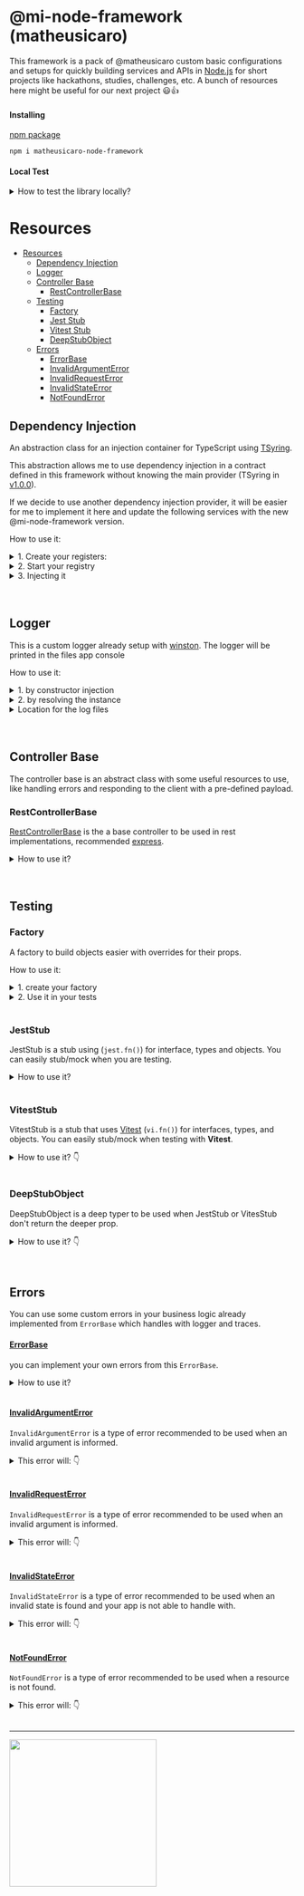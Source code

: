# @mi-node-framework (matheusicaro)

This framework is a pack of @matheusicaro custom basic configurations and setups for quickly building services and APIs in [Node.js](https://nodejs.org/en) for short projects like hackathons, studies, challenges, etc.
A bunch of resources here might be useful for our next project 😃👍

#### Installing

[npm package](https://www.npmjs.com/package/matheusicaro-node-framework)

```
npm i matheusicaro-node-framework
```

#### Local Test

<details>
<summary>How to test the library locally?</summary>

<br>
1. in the library folder `mi-node-framework/`, run:
```terminal
npm i
npm run build
npm link
```

2. in the your project folder:
```terminal
npm uninstall matheusicaro-node-framework
npm link matheusicaro-node-framework
```
</details>

# Resources

- [Resources](#resources)
  - [Dependency Injection](#dependency-injection)
  - [Logger](#logger)
  - [Controller Base](#controller-base)
    - [RestControllerBase](#restcontrollerbase)
  - [Testing](#testing)
    - [Factory](#factory)
    - [Jest Stub](#jeststub)
    - [Vitest Stub](#viteststub)
    - [DeepStubObject](#deepstubobject)
  - [Errors](#errors)
    - [ErrorBase](#errorbase)
    - [InvalidArgumentError](#invalidargumenterror)
    - [InvalidRequestError](#invalidrequesterror)
    - [InvalidStateError](#invalidstateerror)
    - [NotFoundError](#notfounderror)

## Dependency Injection

An abstraction class for an injection container for TypeScript using [TSyring](https://github.com/microsoft/tsyringe).

This abstraction allows me to use dependency injection in a contract defined in this framework without knowing the main provider (TSyring in [v1.0.0](https://github.com/matheusicaro/matheusicaro-node-framework/releases/tag/1.0.0)).

If we decide to use another dependency injection provider, it will be easier for me to implement it here and update the following services with the new @mi-node-framework version.

How to use it:

<details><summary>1. Create your registers:</summary>

```typescript
function registerProviders(this: DependencyRegistry): void {
  //
  this.register(RegistryScope.SINGLETON, ProviderTokens.MyProvider, new MyProvider());
}

export { registerProviders };
```
- check the avaialbe scopes in [RegistryScope](https://github.com/matheusicaro/matheusicaro-node-framework/blob/03c25f8d346c7c6171b7cf9defd1279b388bb3f3/src/configuration/dependency-registries/dependency-registry.ts#L9-L18).
</details>

<details><summary>2. Start your registry</summary>

```typescript
import { DependencyRegistry } from 'matheusicaro-node-framework';

let dependencyRegistry: DependencyRegistry;

const getDependencyRegistryInstance = (): DependencyRegistry => {
  if (!dependencyRegistry) {
    dependencyRegistry = new DependencyRegistry([ registerProviders, ...and others]);
  }

  return dependencyRegistry;
};

export { getDependencyRegistryInstance };
```
</details>

<details><summary>3. Injecting it</summary>

```typescript
// application layer

import { inject } from 'matheusicaro-node-framework';

class MyController {
  constructor(
    @inject(ProviderTokens.MyProvider)
    private myProvider: MyProviderPort
  ) {}

  public handler(): Promise<void> {
    this.myProvider.run();
  }
}

export { MyController };
```

```typescript
// tests layer

describe('MyController', () => {
  const provider = getDependencyRegistryInstance().resolve(ProviderTokens.MyProvider);

  //...
});
```
</details>

<br>
<br>

## Logger

This is a custom logger already setup with [winston](https://github.com/winstonjs/winston#readme).
The logger will be printed in the files app console

How to use it:

<details><summary>1. by constructor injection</summary>

```typescript
import { DependencyInjectionTokens } from 'matheusicaro-node-framework';

class MyController {
  constructor(
    @inject(DependencyInjectionTokens.Logger)
    private logger: LoggerPort
  ) {}

  public handler(): Promise<void> {
    this.logger.info('trace handler');
  }
}
```
</details>

<details><summary>2. by resolving the instance</summary>

```typescript
  const logger = getDependencyRegistryInstance().resolve(ProviderTokens.MyProvider)

  logger.info(message)
  logger.info(message, { id: "...", status: "..." })

  logger.error(message)
  logger.error(message, { id: "...", status: "...", error })

  logger.exception(error): void;
```
</details>

<details><summary>Location for the log files</summary>

#### Files location:

- file: `logs/exceptions.log`

```
2024-11-27 14:47:58 [ ERROR ]==> uncaughtException: failed on starting the app Error: failed on starting the app
    at Timeout._onTimeout (/Users/matheus.icaro/DEVELOPMENT/repositories/test/mi-gateway-service/src/app.ts:41:9)
    at listOnTimeout (node:internal/timers:573:17)
    at processTimers (node:internal/timers:514:7)
```

- file: `logs/combined.log`

```
2024-11-27 14:50:53 [ ERROR ]==> {"message":"failed on starting the app","logData":{"trace_id":"fake_id","originalError":{"message":"its fail","stack":"Error: its fail\n    at Timeout._onTimeout (/Users/matheus.icaro/DEVELOPMENT/repositories/test/mi-gateway-service/src/app.ts:44:11)\n    at listOnTimeout (node:internal/timers:573:17)\n    at processTimers (node:internal/timers:514:7)"}}}

2024-11-27 14:53:37 [ INFO ]==> {"message":"logging data for trace","logData":{"id":"fake_id"}}
```
</details>

<br>
<br>

## Controller Base

The controller base is an abstract class with some useful resources to use, like handling errors and responding to the client with a pre-defined payload.

### RestControllerBase

[RestControllerBase](https://github.com/matheusicaro/matheusicaro-node-framework/blob/193fe58233f359c4212c986e9e03bef023d5f88c/src/controllers/rest-controller-base.ts#L22) is the a base controller to be used in rest implementations, recommended [express](https://github.com/expressjs/express).

<details>
<summary>How to use it?</summary>

```typescript
import { RestControllerBase } from 'matheusicaro-node-framework';

class HealthController extends RestControllerBase {
  constructor() {
    super();
  }

  public async getHealth(_req: Request, res: Response): Promise<Response<HealthResponse>> {
    try {
      return res.status(200).json({ message: 'success' });
    } catch (error) {
      return this.handleErrorThenRespondFailedOnRequest({
        error,
        response: res,
        responseData: {
          status: 'FAILED',
          time: new Date()
        }
      });
    }
  }
}

export { HealthController };
```
</details>

<br>
<br>

## Testing

### Factory

A factory to build objects easier with overrides for their props.

How to use it:

<details>
<summary>1. create your factory</summary>

- `src/application/domain/entities/my-object.ts`
```typescript
// your entity/object

export interface MyObject {
  id: string;
  status: 'OPEN' | 'CLOSED' | 'IN_PROGRESS';
}
```

- `tests/factories/my-object.factory.ts`:
```typescript
// declare any custom function to override specific params and make it easier to build specific objects
class MyObjectFactory extends Factory<MyObject> {
  closed() {
    return this.params({
      status: 'CLOSED',
    });
  }

  open() {
    return this.params({
      status: 'OPEN',
    });
  }
}

// return the default object when build it
const myObjectFactory = MyObjectFactory.define(() => ({
  id: 'some-id',
  status: 'IN_PROGRESS',
}));

export { myObjectFactory };
```
</details>

<details>
<summary>2. Use it in your tests</summary>

```typescript
    import { myObjectFactory } from '../factories/my-object.factory.ts';


    it('should find all closed status', async () => {
      
      // build the object in the desired state pre-defined
      const myObject = myObjectFactory.closed().build();

      stubDatabase.findOne.mockResolvedValueOnce(myObject);

      const result = await provider.findAllClosedStatus();

      expect(result).toEqual([myObject]);
    });


    it('should find by id', async () => {

      //override the build with any value for the fields from your object
      const myObject = myObjectFactory.build({ id: "any id" });

      stubDatabase.findOne.mockResolvedValueOnce(myObject);

      const result = await provider.findById("any id");

      expect(result).toEqual(myObject);
    });
```
</details>
<br>

### JestStub

JestStub is a stub using </details>
 (`jest.fn()`) for interface, types and objects. 
You can easily stub/mock when you are testing.

<details>
<summary>How to use it?</summary>

```typescript
  import { jestStub } from 'matheusicaro-node-framework';

  //...

  const stubMyInterface = jestStub<MyInterface>();

  const myClass = new MyClass(stubMyInterface)

  //...

  test('should stub function correctly and set id', async () => {
    const userId = "id",

    stubMyInterface.anyMethod.mockResolvedValueOnce(100);

    const result = myClass.run(userId)

    expect(result).toEqual(100);
    expect(stubMyInterface).toHaveBeenCalledTimes(1);
    expect(stubMyInterface).toHaveBeenCalledWith(userId);
  });
```
</details>
<br>

### VitestStub

VitestStub is a stub that uses [Vitest](https://vitest.dev/api/vi.html#vi-fn) (`vi.fn()`) for interfaces, types, and objects. 
You can easily stub/mock when testing with **Vitest**.

<details>
<summary>How to use it? 👇</summary>

```typescript
  import { vitestStub } from 'matheusicaro-node-framework';

  //...

  const stubMyInterface = vitestStub<MyInterface>();

  const myClass = new MyClass(stubMyInterface)

  //...

  test('should stub function correctly and set id', async () => {
    const userId = "id",

    stubMyInterface.anyMethod.mockResolvedValueOnce(100);

    const result = myClass.run(userId)

    expect(result).toEqual(100);
    expect(stubMyInterface).toHaveBeenCalledTimes(1);
    expect(stubMyInterface).toHaveBeenCalledWith(userId);
  });
```
</details>
<br>

### DeepStubObject

DeepStubObject is a deep typer to be used when JestStub or VitesStub don't return the deeper prop.

<details>
<summary>How to use it? 👇</summary>

```typescript
  import { jestStub, vitestStub, DeepStubObject } from 'matheusicaro-node-framework';

  //...

  let stubProvider: ProviderInterface & DeepStubObject<ProviderInterface>;

  beforeAll(() => {

    // with jestStub
    stubProvider = jestStub<ProviderInterface>();

    // with vitestStub
    stubProvider = vitestStub<ProviderInterface>();

    myClass = new MyClass(stubProvider);
  });

  test('should stub function correctly and set id', async () => {
    //...
    stubMyInterface.anyProp.deepProp.deeperProp.mockResolvedValueOnce(100);
  });
```
</details>
<br>
<br>


## Errors

You can use some custom errors in your business logic already implemented from `ErrorBase` which handles with logger and traces.

#### [ErrorBase](https://github.com/matheusicaro/matheusicaro-node-framework/blob/master/src/errors/error-base.ts#L35)

you can implement your own errors from this `ErrorBase`.

<details>
<summary>How to use it?</summary>

```typescript
class MyCustomErrorError extends ErrorBase {
  constructor(message: string);
  constructor(trace: InvalidStateErrorTrace);
  constructor(message: string, trace?: InvalidStateErrorTrace);
  constructor(messageOrTrace: string | InvalidStateErrorTrace, _trace?: InvalidStateErrorTrace) {
    const { message, trace } = alignArgs(messageOrTrace, _trace);

    super(ErrorCode.INVALID_STATE, InvalidStateError.name, message, {
      userMessage: trace?.userMessage,
      originalError: trace?.logData?.error,
      ...(trace?.logData && {
        logs: {
          data: trace?.logData,
          level: LogLevel.ERROR,
          instance: container.resolve<LoggerPort>(DependencyInjectionTokens.Logger)
        }
      })
    });
  }
}

export { InvalidStateError };
```
</details>
<br>

#### [InvalidArgumentError](https://github.com/matheusicaro/matheusicaro-node-framework/blob/master/src/errors/invalid-argument.error.ts#L21)

`InvalidArgumentError` is a type of error recommended to be used when an invalid argument is informed.

<details>
<summary>This error will: 👇</summary>

  - surface to the user with a known message for the invalid argument.
  - Log automatically the error & "trace" field when it is present in the args
    - `new InvalidArgumentError(message)` => do not error & message -` new InvalidArgumentError(message, trace)` => do log message and trace fields

```typescript
new InvalidArgumentError('invalid argument', { userMessage: 'friendly user message', logData: { traceId: 'id' } });
```
- `userMessage` can be sent in the response automatically when using RestControllerBase ([here](https://github.com/matheusicaro/matheusicaro-node-framework/blob/master/src/controllers/rest-controller-base.ts#L68-L76))
<br>
</details>
<br>


#### [InvalidRequestError](https://github.com/matheusicaro/matheusicaro-node-framework/blob/master/src/errors/invalid-request.error.ts#L21)

`InvalidRequestError` is a type of error recommended to be used when an invalid argument is informed.

<details>
<summary>This error will: 👇</summary>

- surface to the user with a known message for the invalid request.
- Log automatically the error & "trace" field when it is present in the args
  - `new InvalidRequestError(message)` => do not error & message
  - `new InvalidRequestError(message, trace)` => do log message and trace fields

```typescript
new InvalidRequestError('invalid request', { userMessage: 'friendly user message', logData: { traceId: 'id' } });
```
- `userMessage` can be sent in the response automatically when using RestControllerBase ([here](https://github.com/matheusicaro/matheusicaro-node-framework/blob/master/src/controllers/rest-controller-base.ts#L68-L76))
<br>
</details>
<br>

#### [InvalidStateError](https://github.com/matheusicaro/matheusicaro-node-framework/blob/master/src/errors/invalid-state.error.ts#L21)

`InvalidStateError` is a type of error recommended to be used when an invalid state is found and your app is not able to handle with.

<details>
<summary>This error will: 👇</summary>


- surface to the user as a default error message (if not informed) once there is nothing the user can do at this point to fix the request
- Log automatically the error & "trace" field when it is present in the args
  - `new InvalidStateError(message)` => do not error & message
  - `new InvalidStateError(message, trace)` => do log message and trace fields

```typescript
new InvalidStateError('invalid state found', { userMessage: 'friendly user message', logData: { traceId: 'id' } });
```

- `userMessage` can be sent in the response automatically when using RestControllerBase ([here](https://github.com/matheusicaro/matheusicaro-node-framework/blob/master/src/controllers/rest-controller-base.ts#L68-L76))
<br>
</details>
<br>

#### [NotFoundError](https://github.com/matheusicaro/matheusicaro-node-framework/blob/master/src/errors/not-found.error.ts)

`NotFoundError` is a type of error recommended to be used when a resource is not found.

<details>
<summary>This error will: 👇</summary>


- surface to the user as an unknown error once there is nothing the user can do at this point to fix the request.
- Log automatically the error & "trace" field when it is present in the args
  - `new InvalidStateError(message)` => do not error & message
  - `new InvalidStateError(message, trace)` => do log message and trace fields

```typescript
new NotFoundError('doc was not found', { userMessage: 'friendly user message', logData: { docId: 'id' } });
```

- `userMessage` can be sent in the response automatically when using RestControllerBase ([here](https://github.com/matheusicaro/matheusicaro-node-framework/blob/master/src/controllers/rest-controller-base.ts#L68-L76))

<br>
</details>
<br>

---

<img width="260" src="https://github.com/user-attachments/assets/a18a8fc2-bdec-43f8-a691-cb925efe6361">

